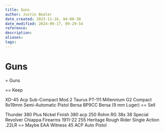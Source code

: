 ```yaml
---
title: Guns
author: Justin Bealer
date_created: 2023-11-16, 04-00-30
date_modified: 2024-09-17, 09-29-54
reference: 
description: 
aliases: 
tags: 
---
```

# Guns
= Guns

== Keep

XD-45 Acp Sub-Compact Mod.2
Taurus PT-111 Millennium G2 Compact 9x19mm Semi-Automatic Pistol
Bersa BP9CC Bersa (9 mm Luger)
== Sell

Thunder 380 Plus Nickel Finish 380 acp
   250
Rohm RG 38s 38 Special Revolver
Chiappa Firearms 1911-22
   255
Heritage Rough Rider Single Action .22LR
== Maybe
EAA Witness 45 ACP Auto Pistol
